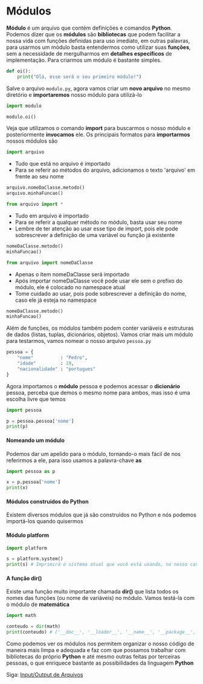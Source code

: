# Módulos

**Módulo** é um arquivo que contém definições e comandos **Python**. Podemos dizer que os **módulos** são **bibliotecas** que podem facilitar a nossa vida com funções definidas para uso imediato, em outras palavras, para usarmos um módulo basta entendermos como utilizar suas **funções**, sem a necessidade de mergulharmos em **detalhes específicos** de implementação. Para criarmos um módulo é bastante simples. 

```python
def oi():
    print("Olá, esse será o seu primeiro módulo!")
```

Salve o arquivo `modulo.py`, agora vamos criar um **novo arquivo** no mesmo diretório e **importaremos** nosso módulo para utilizá-lo

```python
import modulo

modulo.oi()
```

Veja que utilizamos o comando **import** para buscarmos o nosso módulo e posteriormente **invocamos** ele. Os principais formatos para **importarmos** nossos módulos são

```python
import arquivo
```
- Tudo que está no arquivo é importado
- Para se referir ao métodos do arquivo, adicionamos o texto 'arquivo' em frente ao seu nome

```python
arquivo.nomeDaClasse.metodo()
arquivo.minhaFuncao()
```

```python
from arquivo import *
```
- Tudo em arquivo é importado
- Para se referir a qualquer método no módulo, basta usar seu nome
- Lembre de ter atenção ao usar esse tipo de import, pois ele pode sobrescrever a definição de uma variável ou função já existente

```python
nomeDaClasse.metodo()
minhaFuncao()
```

```python
from arquivo import nomeDaClasse
```
- Apenas o item nomeDaClasse será importado
- Após importar nomeDaClasse você pode usar ele sem o prefixo do módulo, ele é colocado no namespace atual
- Tome cuidado ao usar, pois pode sobrescrever a definição do nome, caso ele já esteja no namespace

```python
nomeDaClasse.metodo()
minhaFuncao()
```

Além de funções, os módulos também podem conter variáveis e estruturas de dados (listas, tuplas, dicionários, objetos). Vamos criar mais um módulo para testarmos, vamos nomear o nosso arquivo `pessoa.py`

```python
pessoa = {
	"nome"          : "Pedro",
	"idade"         : 19,
	"nacionalidade" : "portugues"
}
```

Agora importamos o **módulo** pessoa e podemos acessar o **dicionário** pessoa, perceba que demos o mesmo nome para ambos, mas isso é uma escolha livre que temos

```python
import pessoa

p = pessoa.pessoa['nome']
print(p)
```

#### Nomeando um módulo

Podemos dar um apelido para o módulo, tornando-o mais fácil de nos referirmos a ele, para isso usamos a palavra-chave **as**

```python
import pessoa as p

x = p.pessoa['nome']
print(x)
```

#### Módulos construídos do Python

Existem diversos módulos que já são construídos no Python e nós podemos importá-los quando quisermos

#### Módulo platform

```python
import platform

s = platform.system()
print(s) # Imprimirá o sistema atual que você está usando, no nosso caso é Linux
```

#### A função **dir()**

Existe uma função muito importante chamada **dir()** que lista todos os nomes das funções (ou nome de variáveis) no módulo. Vamos testá-la com o módulo de **matemática**

```python
import math

conteudo = dir(math)
print(conteudo) # ['__doc__', '__loader__', '__name__', '__package__', '__spec__', 'acos', 'acosh', 'asin', 'asinh', 'atan', 'atan2', 'atanh', 'ceil', 'copysign', 'cos', 'cosh', 'degrees', 'e', 'erf', 'erfc', 'exp', 'expm1', 'fabs', 'factorial', 'floor', 'fmod', 'frexp', 'fsum', 'gamma', 'gcd', 'hypot', 'inf', 'isclose', 'isfinite', 'isinf', 'isnan', 'ldexp', 'lgamma', 'log', 'log10', 'log1p', 'log2', 'modf', 'nan', 'pi', 'pow', 'radians', 'sin', 'sinh', 'sqrt', 'tan', 'tanh', 'trunc']
```

Como podemos ver os módulos nos permitem organizar o nosso código de maneira mais limpa e adequada e faz com que possamos trabalhar com bibliotecas do próprio **Python** e até mesmo outras feitas por terceiras pessoas, o que enriquece bastante as possibilidades da linguagem **Python**

Siga: [Input/Output de Arquivos](https://github.com/the-akira/Python-Iluminado/blob/master/Capitulos/19.InputOutputArquivos.md)
